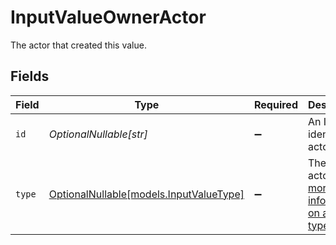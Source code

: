 # InputValueOwnerActor

The actor that created this value.


## Fields

| Field                                                                         | Type                                                                          | Required                                                                      | Description                                                                   |
| ----------------------------------------------------------------------------- | ----------------------------------------------------------------------------- | ----------------------------------------------------------------------------- | ----------------------------------------------------------------------------- |
| `id`                                                                          | *OptionalNullable[str]*                                                       | :heavy_minus_sign:                                                            | An ID to identify the actor.                                                  |
| `type`                                                                        | [OptionalNullable[models.InputValueType]](../models/inputvaluetype.md)        | :heavy_minus_sign:                                                            | The type of actor. [Read more information on actor types here](/docs/actors). |
